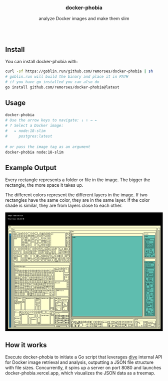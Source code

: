 <div align='center'>
    <br/>
    <br/>
    <h3>docker-phobia</h3>
    <p>analyze Docker images and make them slim</p>
    <br/>
    <br/>
</div>

## Install

You can install docker-phobia with:

```bash
curl -sf https://goblin.run/github.com/remorses/docker-phobia | sh
# goblin.run will build the binary and place it in PATH
# if you have go installed you can also do
go install github.com/remorses/docker-phobia@latest
```

## Usage

```bash
docker-phobia
# Use the arrow keys to navigate: ↓ ↑ → ←
# ? Select a Docker image:
#   ▸ node:18-slim
#     postgres:latest

# or pass the image tag as an argument
docker-phobia node:18-slim
```

## Example Output

Every rectangle represents a folder or file in the image. The bigger the rectangle, the more space it takes up.

The different colors represent the different layers in the image. If two rectangles have the same color, they are in the same layer. If the color shade is similar, they are from layers close to each other.

![example treemap](./website/public/example-docker-phobia.png)

## How it works

Execute docker-phobia to initiate a Go script that leverages [dive](https://github.com/wagoodman/dive) internal API for Docker image retrieval and analysis, outputting a JSON file structure with file sizes. Concurrently, it spins up a server on port 8080 and launches docker-phobia.vercel.app, which visualizes the JSON data as a treemap.
